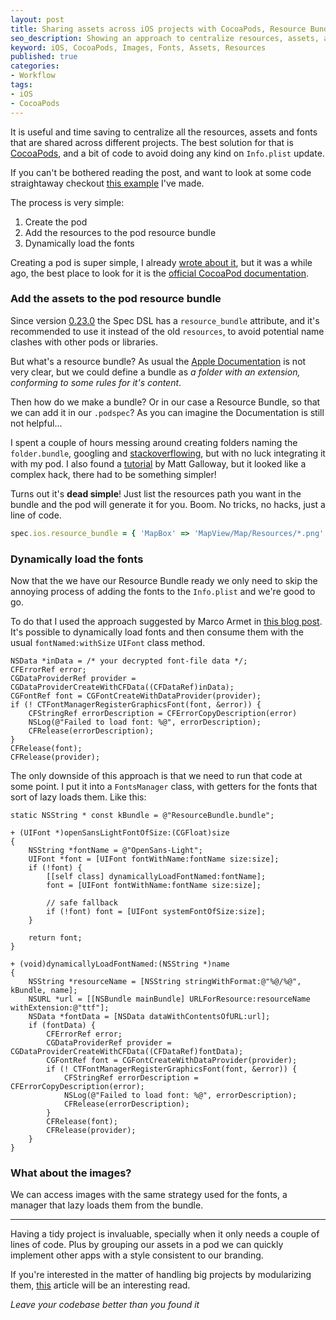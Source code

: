 ```yaml
---
layout: post
title: Sharing assets across iOS projects with CocoaPods, Resource Bundle, and dynamically loaded fonts
seo_description: Showing an approach to centralize resources, assets, and fonts across multiple projects using CocoaPods, a Resource Bundle and a bit of code
keyword: iOS, CocoaPods, Images, Fonts, Assets, Resources
published: true
categories:
- Workflow
tags:
- iOS
- CocoaPods
---
```


It is useful and time saving to centralize all the resources, assets and fonts that are shared across different projects. The best solution for that is [CocoaPods](http://cocoapods.org/), and a bit of code to avoid doing any kind on `Info.plist` update.

If you can't be bothered reading the post, and want to look at some code straightaway checkout [this example](https://github.com/mokagio/mokacoding-samples/tree/master/ResourceBundlePodExample) I've made.

The process is very simple:

1. Create the pod
2. Add the resources to the pod resource bundle
3. Dynamically load the fonts

Creating a pod is super simple, I already [wrote about it](https://www.mokacoding.com/2013/01/21/cocoapods-how-to-create-your-own-pod.html), but it was a while ago, the best place to look for it is the [official CocoaPod documentation](http://guides.cocoapods.org/making/specs-and-specs-repo.html).

### Add the assets to the pod resource bundle

Since version [0.23.0](https://github.com/CocoaPods/CocoaPods/blob/master/CHANGELOG.md#0230rc1) the Spec DSL has a `resource_bundle` attribute, and it's recommended to use it instead of the old `resources`, to avoid potential name clashes with other pods or libraries.

But what's a resource bundle? As usual the [Apple Documentation](https://developer.apple.com/library/ios/documentation/CoreFoundation/Conceptual/CFBundles/Introduction/Introduction.html) is not very clear, but we could define a bundle as _a folder with an extension, conforming to some rules for it's content_. 

Then how do we make a bundle? Or in our case a Resource Bundle, so that we can add it in our `.podspec`? As you can imagine the Documentation is still not helpful...

I spent a couple of hours messing around creating folders naming the `folder.bundle`, googling and [stackoverflowing](http://stackoverflow.com/questions/8458953/ios-build-a-resource-bundle-via-xcode-target), but with no luck integrating it with my pod. I also found a [tutorial](http://www.galloway.me.uk/tutorials/ios-library-with-resources/) by Matt Galloway, but it looked like a complex hack, there had to be something simpler!

Turns out it's **dead simple**! Just list the resources path you want in the bundle and the pod will generate it for you. Boom. No tricks, no hacks, just a line of code.

```ruby
spec.ios.resource_bundle = { 'MapBox' => 'MapView/Map/Resources/*.png' }
```

### Dynamically load the fonts

Now that the we have our Resource Bundle ready we only need to skip the annoying process of adding the fonts to the `Info.plist` and we're good to go.

To do that I used the approach suggested by Marco Armet in [this blog post](http://www.marco.org/2012/12/21/ios-dynamic-font-loading). It's possible to dynamically load fonts and then consume them with the usual `fontNamed:withSize` `UIFont` class method.

```objc
NSData *inData = /* your decrypted font-file data */;
CFErrorRef error;
CGDataProviderRef provider = CGDataProviderCreateWithCFData((CFDataRef)inData);
CGFontRef font = CGFontCreateWithDataProvider(provider);
if (! CTFontManagerRegisterGraphicsFont(font, &error)) {
    CFStringRef errorDescription = CFErrorCopyDescription(error)
    NSLog(@"Failed to load font: %@", errorDescription);
    CFRelease(errorDescription);
}
CFRelease(font);
CFRelease(provider);
```

The only downside of this approach is that we need to run that code at some point. I put it into a `FontsManager` class, with getters for the fonts that sort of lazy loads them. Like this:

```objc
static NSString * const kBundle = @"ResourceBundle.bundle";

+ (UIFont *)openSansLightFontOfSize:(CGFloat)size
{
    NSString *fontName = @"OpenSans-Light";
    UIFont *font = [UIFont fontWithName:fontName size:size];
    if (!font) {
        [[self class] dynamicallyLoadFontNamed:fontName];
        font = [UIFont fontWithName:fontName size:size];
        
        // safe fallback
        if (!font) font = [UIFont systemFontOfSize:size];
    }
    
    return font;
}

+ (void)dynamicallyLoadFontNamed:(NSString *)name
{
    NSString *resourceName = [NSString stringWithFormat:@"%@/%@", kBundle, name];
    NSURL *url = [[NSBundle mainBundle] URLForResource:resourceName withExtension:@"ttf"];
    NSData *fontData = [NSData dataWithContentsOfURL:url];
    if (fontData) {
        CFErrorRef error;
        CGDataProviderRef provider = CGDataProviderCreateWithCFData((CFDataRef)fontData);
        CGFontRef font = CGFontCreateWithDataProvider(provider);
        if (! CTFontManagerRegisterGraphicsFont(font, &error)) {
            CFStringRef errorDescription = CFErrorCopyDescription(error);
            NSLog(@"Failed to load font: %@", errorDescription);
            CFRelease(errorDescription);
        }
        CFRelease(font);
        CFRelease(provider);
    }
}
```

### What about the images?

We can access images with the same strategy used for the fonts, a manager that lazy loads them from the bundle.

---

Having a tidy project is invaluable, specially when it only needs a couple of lines of code. Plus by grouping our assets in a pod we can quickly implement other apps with a style consistent to our branding. 

If you're interested in the matter of handling big projects by modularizing them, [this](http://dev.hubspot.com/blog/architecting-a-large-ios-app-with-cocoapods) article will be an interesting read.

_Leave your codebase better than you found it_

